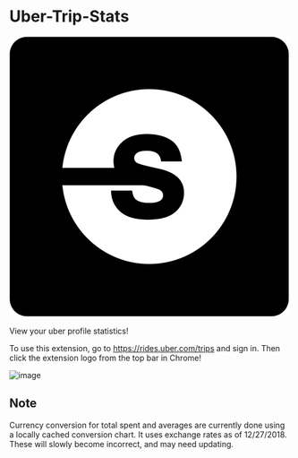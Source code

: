 # Uber-Trip-Stats

![logo](images/icon500.png)

View your uber profile statistics!

To use this extension, go to https://rides.uber.com/trips and sign in. Then click the extension logo from the top bar in Chrome!

![image](https://i.imgur.com/TBOTsi4.png)

## Note

Currency conversion for total spent and averages are currently done using a locally cached conversion chart. It uses exchange rates as of 12/27/2018. These will slowly become incorrect, and may need updating.